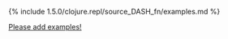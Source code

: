 {% include 1.5.0/clojure.repl/source_DASH_fn/examples.md %}

[Please add examples!](https://github.com/arrdem/grimoire/edit/master/_includes/1.6.0/clojure.repl/source_DASH_fn/examples.md)
